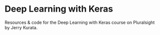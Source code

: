 # Deep Learning with Keras

Resources & code for the Deep Learning with Keras course on Pluralsight by Jerry Kurata.
